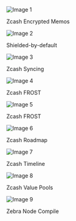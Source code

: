<!-- Create a container for the gallery -->
<div class="infographics">

   <!-- Individual images with captions -->
   <div>
      <img src="https://i.ibb.co/1QgVSC0/Encrypted-Memos-Infographic.png" alt="Image 1">
      <p>Zcash Encrypted Memos</p>
   </div>

   <div>
      <img src="https://i.ibb.co/y65F28f/Shielded-by-default.webp" alt="Image 2">
      <p>Shielded-by-default</p>
   </div>

   <div>
      <img src="https://i.ibb.co/CwBpjLh/What-is-Zcash-Sync-Infographic.jpg" alt="Image 3">
      <p>Zcash Syncing</p>
   </div>

  <div>
      <img src="https://i.ibb.co/bgYHDQn/Zcash-FROST-Infographic.png" alt="Image 4">
      <p>Zcash FROST</p>
   </div>

  <div>
      <img src="https://i.ibb.co/bgYHDQn/Zcash-FROST-Infographic.png" alt="Image 5">
      <p>Zcash FROST</p>
   </div>
   
  <div>
      <img src="https://i.ibb.co/yS64gkH/Zcash-Roadmap.png" alt="Image 6">
      <p>Zcash Roadmap</p>
   </div>

  <div>
      <img src="https://i.ibb.co/cL8GWY4/Zcash-Timeline.png" alt="Image 7">
      <p>Zcash Timeline</p>
   </div>

  <div>
      <img src="https://i.ibb.co/wB2Nkn3/Zcash-Value-Pools.png" alt="Image 8">
      <p>Zcash Value Pools</p>
   </div>

  <div>
      <img src="https://i.ibb.co/jDGwYgy/Zebra-Node-Compile.png" alt="Image 9">
      <p>Zebra Node Compile</p>
   </div>

</div>
